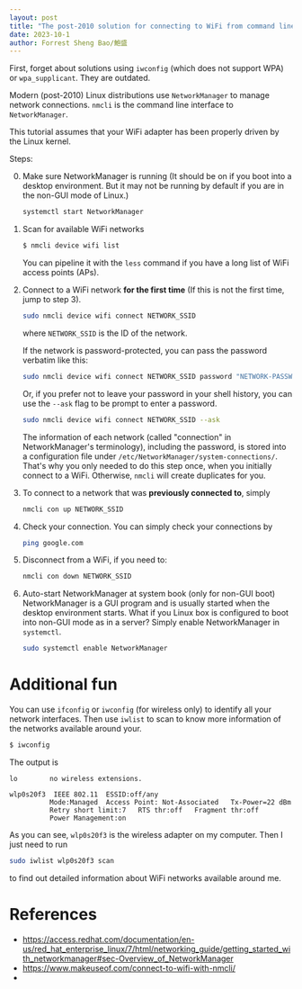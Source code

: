 ```yaml
---
layout: post
title: "The post-2010 solution for connecting to WiFi from command line on Linux via nmcli"
date: 2023-10-1
author: Forrest Sheng Bao/鮑盛
---
```


First, forget about solutions using `iwconfig` (which does not support WPA) or `wpa_supplicant`. They are outdated.

Modern (post-2010) Linux distributions use `NetworkManager` to manage network connections. `nmcli` is the command line interface to `NetworkManager`. 

This tutorial assumes that your WiFi adapter has been properly driven by the Linux kernel.

Steps: 

0. Make sure NetworkManager is running (It should be on if you boot into a desktop environment. But it may not be running by default if you are in the non-GUI mode of Linux.) 
   ```bash
   systemctl start NetworkManager
   ``` 
1. Scan for available WiFi networks
   ```bash
   $ nmcli device wifi list
   ```
   You can pipeline it with the `less` command if you have a long list of WiFi access points (APs). 
2. Connect to a WiFi network **for the first time** (If this is not the first time, jump to step 3). 
   ```bash
   sudo nmcli device wifi connect NETWORK_SSID 
   ```
   where `NETWORK_SSID` is the ID of the network. 

   If the network is password-protected, you can pass the password verbatim like this: 
   ```bash
   sudo nmcli device wifi connect NETWORK_SSID password "NETWORK-PASSWORD"
   ```
   Or, if you prefer not to leave your password in your shell history, you can use the `--ask` flag to be prompt to enter a password. 
   ```bash
   sudo nmcli device wifi connect NETWORK_SSID --ask
   ```

   The information of each network (called "connection" in NetworkManager's terminology), including the password, is stored into a configuration file under `/etc/NetworkManager/system-connections/`. That's why you only needed to do this step once, when you initially connect to a WiFi. Otherwise, `nmcli` will create duplicates for you. 
3. To connect to a network that was **previously connected to**, simply 
   ```bash
   nmcli con up NETWORK_SSID
   ```
4. Check your connection. You can simply check your connections by 
   ```bash
   ping google.com
   ```
5. Disconnect from a WiFi, if you need to: 
   ```bash
   nmcli con down NETWORK_SSID
   ```
6. Auto-start NetworkManager at system book (only for non-GUI boot)
   NetworkManager is a GUI program and is usually started when the desktop environment starts. What if you Linux box is configured to boot into non-GUI mode as in a server? 
   Simply enable NetworkManager in `systemctl`.
   ```bash
   sudo systemctl enable NetworkManager
   ```

# Additional fun
You can use `ifconfig` or `iwconfig` (for wireless only) to identify all your network interfaces. Then use `iwlist` to scan to know more information of the networks available around your. 

```bash
$ iwconfig
```
The output is 
```
lo        no wireless extensions.

wlp0s20f3  IEEE 802.11  ESSID:off/any  
          Mode:Managed  Access Point: Not-Associated   Tx-Power=22 dBm   
          Retry short limit:7   RTS thr:off   Fragment thr:off
          Power Management:on
```

As you can see, `wlp0s20f3` is the wireless adapter on my computer. Then I just need to run 
```bash
sudo iwlist wlp0s20f3 scan
```
to find out detailed information about WiFi networks available around me. 

# References
* https://access.redhat.com/documentation/en-us/red_hat_enterprise_linux/7/html/networking_guide/getting_started_with_networkmanager#sec-Overview_of_NetworkManager
* https://www.makeuseof.com/connect-to-wifi-with-nmcli/
* 